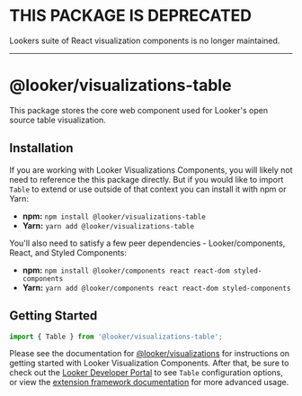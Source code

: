 # THIS PACKAGE IS DEPRECATED

Lookers suite of React visualization components is no longer maintained.

---

# @looker/visualizations-table

This package stores the core web component used for Looker's open source table visualization.

## Installation

If you are working with Looker Visualizations Components, you will likely not need to reference the this package directly. But if you would like to import `Table` to extend or use outside of that context you can install it with npm or Yarn:

- **npm:** `npm install @looker/visualizations-table`
- **Yarn:** `yarn add @looker/visualizations-table`

You'll also need to satisfy a few peer dependencies - Looker/components, React, and Styled Components:

- **npm:** `npm install @looker/components react react-dom styled-components`
- **Yarn:** `yarn add @looker/components react react-dom styled-components`

## Getting Started

```jsx
import { Table } from '@looker/visualizations-table';
```

Please see the documentation for [@looker/visualizations](https://github.com/looker-open-source/components/tree/main/packages/visualizations) for instructions on getting started with Looker Visualization Components. After that, be sure to check out the [Looker Developer Portal](https://developers.looker.com/components/visualization-components) to see `Table` configuration options, or view the [extension framework documentation](https://cloud.google.com/looker/docs/data-modeling/extension-framework/vis-components) for more advanced usage.
